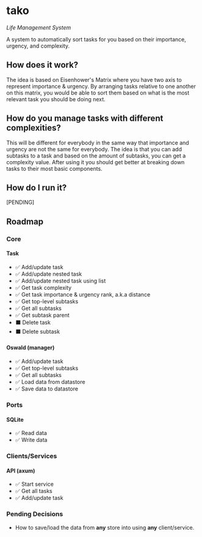 # tako
_Life Management System_

A system to automatically sort tasks for you based on their importance, urgency, and complexity. 

## How does it work?
The idea is based on Eisenhower's Matrix where you have two axis to represent importance & urgency. By arranging tasks relative to one another on this matrix, you would be able to sort them based on what is the most relevant task you should be doing next.

## How do you manage tasks with different complexities?
This will be different for everybody in the same way that importance and urgency are not the same for everybody. The idea is that you can add subtasks to a task and based on the amount of subtasks, you can get a complexity value. After using it you should get better at breaking down tasks to their most basic components.

## How do I run it?
[PENDING]


## Roadmap
### Core
#### Task
- ✅ Add/update task
- ✅ Add/update nested task
- ✅ Add/update nested task using list
- ✅ Get task complexity
- ✅ Get task importance & urgency rank, a.k.a distance
- ✅ Get top-level subtasks
- ✅ Get all subtasks
- ✅ Get subtask parent
- ⬛ Delete task
- ⬛ Delete subtask
#### Oswald (manager)
- ✅ Add/update task
- ✅ Get top-level subtasks
- ✅ Get all subtasks
- ✅ Load data from datastore
- ✅ Save data to datastore
### Ports
#### SQLite
- ✅ Read data
- ✅ Write data
### Clients/Services
#### API (axum)
- ✅ Start service
- ✅ Get all tasks
- ✅ Add/update task

### Pending Decisions
- How to save/load the data from **any** store into using **any** client/service.
